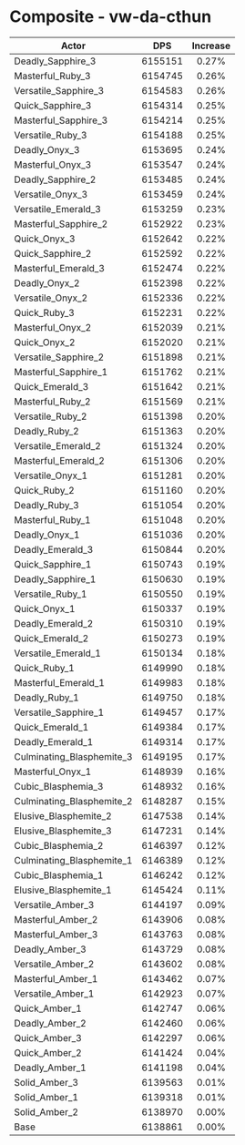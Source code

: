 # Composite - vw-da-cthun
| Actor | DPS | Increase |
|---|:---:|:---:|
|Deadly_Sapphire_3|6155151|0.27%|
|Masterful_Ruby_3|6154745|0.26%|
|Versatile_Sapphire_3|6154583|0.26%|
|Quick_Sapphire_3|6154314|0.25%|
|Masterful_Sapphire_3|6154214|0.25%|
|Versatile_Ruby_3|6154188|0.25%|
|Deadly_Onyx_3|6153695|0.24%|
|Masterful_Onyx_3|6153547|0.24%|
|Deadly_Sapphire_2|6153485|0.24%|
|Versatile_Onyx_3|6153459|0.24%|
|Versatile_Emerald_3|6153259|0.23%|
|Masterful_Sapphire_2|6152922|0.23%|
|Quick_Onyx_3|6152642|0.22%|
|Quick_Sapphire_2|6152592|0.22%|
|Masterful_Emerald_3|6152474|0.22%|
|Deadly_Onyx_2|6152398|0.22%|
|Versatile_Onyx_2|6152336|0.22%|
|Quick_Ruby_3|6152231|0.22%|
|Masterful_Onyx_2|6152039|0.21%|
|Quick_Onyx_2|6152020|0.21%|
|Versatile_Sapphire_2|6151898|0.21%|
|Masterful_Sapphire_1|6151762|0.21%|
|Quick_Emerald_3|6151642|0.21%|
|Masterful_Ruby_2|6151569|0.21%|
|Versatile_Ruby_2|6151398|0.20%|
|Deadly_Ruby_2|6151363|0.20%|
|Versatile_Emerald_2|6151324|0.20%|
|Masterful_Emerald_2|6151306|0.20%|
|Versatile_Onyx_1|6151281|0.20%|
|Quick_Ruby_2|6151160|0.20%|
|Deadly_Ruby_3|6151054|0.20%|
|Masterful_Ruby_1|6151048|0.20%|
|Deadly_Onyx_1|6151036|0.20%|
|Deadly_Emerald_3|6150844|0.20%|
|Quick_Sapphire_1|6150743|0.19%|
|Deadly_Sapphire_1|6150630|0.19%|
|Versatile_Ruby_1|6150550|0.19%|
|Quick_Onyx_1|6150337|0.19%|
|Deadly_Emerald_2|6150310|0.19%|
|Quick_Emerald_2|6150273|0.19%|
|Versatile_Emerald_1|6150134|0.18%|
|Quick_Ruby_1|6149990|0.18%|
|Masterful_Emerald_1|6149983|0.18%|
|Deadly_Ruby_1|6149750|0.18%|
|Versatile_Sapphire_1|6149457|0.17%|
|Quick_Emerald_1|6149384|0.17%|
|Deadly_Emerald_1|6149314|0.17%|
|Culminating_Blasphemite_3|6149195|0.17%|
|Masterful_Onyx_1|6148939|0.16%|
|Cubic_Blasphemia_3|6148932|0.16%|
|Culminating_Blasphemite_2|6148287|0.15%|
|Elusive_Blasphemite_2|6147538|0.14%|
|Elusive_Blasphemite_3|6147231|0.14%|
|Cubic_Blasphemia_2|6146397|0.12%|
|Culminating_Blasphemite_1|6146389|0.12%|
|Cubic_Blasphemia_1|6146242|0.12%|
|Elusive_Blasphemite_1|6145424|0.11%|
|Versatile_Amber_3|6144197|0.09%|
|Masterful_Amber_2|6143906|0.08%|
|Masterful_Amber_3|6143763|0.08%|
|Deadly_Amber_3|6143729|0.08%|
|Versatile_Amber_2|6143602|0.08%|
|Masterful_Amber_1|6143462|0.07%|
|Versatile_Amber_1|6142923|0.07%|
|Quick_Amber_1|6142747|0.06%|
|Deadly_Amber_2|6142460|0.06%|
|Quick_Amber_3|6142297|0.06%|
|Quick_Amber_2|6141424|0.04%|
|Deadly_Amber_1|6141198|0.04%|
|Solid_Amber_3|6139563|0.01%|
|Solid_Amber_1|6139318|0.01%|
|Solid_Amber_2|6138970|0.00%|
|Base|6138861|0.00%|
